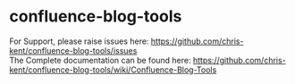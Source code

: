 # confluence-blog-tools

For Support, please raise issues here: https://github.com/chris-kent/confluence-blog-tools/issues <br>
The Complete documentation can be found here: https://github.com/chris-kent/confluence-blog-tools/wiki/Confluence-Blog-Tools
